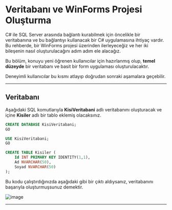 # Veritabanı ve WinForms Projesi Oluşturma

C# ile SQL Server arasında bağlantı kurabilmek için öncelikle bir veritabanına ve bu bağlantıyı kullanacak bir C# uygulamasına ihtiyaç vardır.
Bu rehberde, bir WinForms projesi üzerinden ilerleyeceğiz ve her iki bileşenin nasıl oluşturulacağını adım adım ele alacağız.

Bu bölüm, konuyu yeni öğrenen kullanıcılar için hazırlanmış olup, **temel düzeyde** bir veritabanı ve basit bir form uygulaması oluşturulacaktır.

Deneyimli kullanıcılar bu kısmı atlayıp doğrudan sonraki aşamalara geçebilir.

---

## Veritabanı

Aşağıdaki SQL komutlarıyla **KisiVeritabani** adlı veritabanını oluşturacak ve içine **Kisiler** adlı bir tablo eklemiş olacaksınız.

```sql
CREATE DATABASE KisiVeritabani;
GO

USE KisiVeritabani;
GO

CREATE TABLE Kisiler (
    Id INT PRIMARY KEY IDENTITY(1,1),
    Ad NVARCHAR(50),
    Soyad NVARCHAR(50)
);
```

Bu kodu çalıştırdığınızda aşağıdaki gibi bir çıktı aldıysanız, veritabanını başarıyla oluşturmuşsunuz demektir.

![image](https://private-user-images.githubusercontent.com/186083101/464885428-c1bd09d5-ecc5-4ee7-ab73-cd7c072d427a.png?jwt=eyJhbGciOiJIUzI1NiIsInR5cCI6IkpXVCJ9.eyJpc3MiOiJnaXRodWIuY29tIiwiYXVkIjoicmF3LmdpdGh1YnVzZXJjb250ZW50LmNvbSIsImtleSI6ImtleTUiLCJleHAiOjE3NTIxNzQzMDAsIm5iZiI6MTc1MjE3NDAwMCwicGF0aCI6Ii8xODYwODMxMDEvNDY0ODg1NDI4LWMxYmQwOWQ1LWVjYzUtNGVlNy1hYjczLWNkN2MwNzJkNDI3YS5wbmc_WC1BbXotQWxnb3JpdGhtPUFXUzQtSE1BQy1TSEEyNTYmWC1BbXotQ3JlZGVudGlhbD1BS0lBVkNPRFlMU0E1M1BRSzRaQSUyRjIwMjUwNzEwJTJGdXMtZWFzdC0xJTJGczMlMkZhd3M0X3JlcXVlc3QmWC1BbXotRGF0ZT0yMDI1MDcxMFQxOTAwMDBaJlgtQW16LUV4cGlyZXM9MzAwJlgtQW16LVNpZ25hdHVyZT1iZjRjMTU4MTAyMzI1NGM2NmM1NzhkOWQwNjM0ZTRmZmVhZGQ4YTY3NWQ4N2JmNjc4NGUzMzI0ZjMwOGI1MjNjJlgtQW16LVNpZ25lZEhlYWRlcnM9aG9zdCJ9.YeEWOD9q021D6ooaRpuA6idDVNK4l_hpYacSKPdcmaM)

---

